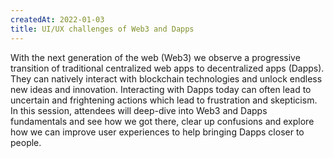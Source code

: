 ```yaml
---
createdAt: 2022-01-03
title: UI/UX challenges of Web3 and Dapps
---
```


With the next generation of the web (Web3) we observe a progressive transition of traditional centralized web apps to decentralized apps (Dapps). They can natively interact with blockchain technologies and unlock endless new ideas and innovation. Interacting with Dapps today can often lead to uncertain and frightening actions which lead to frustration and skepticism. In this session, attendees will deep-dive into Web3 and Dapps fundamentals and see how we got there, clear up confusions and explore how we can improve user experiences to help bringing Dapps closer to people.

